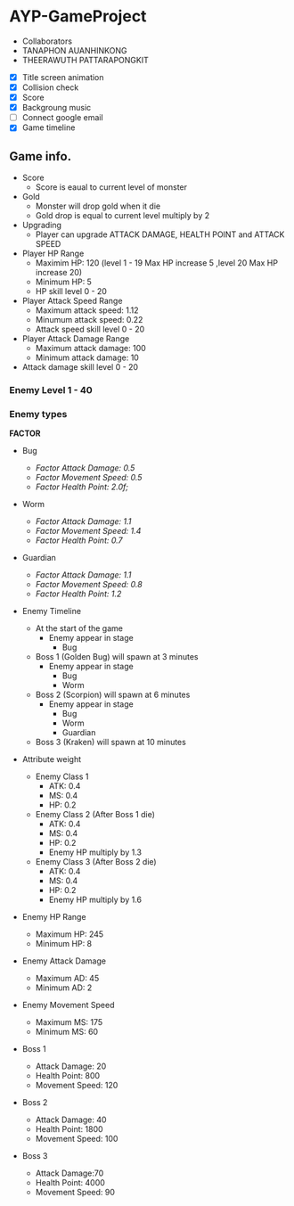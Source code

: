 # AYP-GameProject

* Collaborators
 * TANAPHON AUANHINKONG
 * THEERAWUTH PATTARAPONGKIT
 
- [x] Title screen animation
- [x] Collision check
- [x] Score
- [x] Backgroung music
- [ ] Connect google email
- [X] Game timeline

## Game info.
- Score
  - Score is eaual to current level of monster
- Gold
  - Monster will drop gold when it die
  - Gold drop is equal to current level multiply by 2
- Upgrading
  - Player can upgrade ATTACK DAMAGE, HEALTH POINT and ATTACK SPEED
- Player HP Range
  - Maximim HP: 120 (level 1 - 19 Max HP increase 5 ,level 20 Max HP increase 20)
  - Minimum HP: 5
  - HP skill level 0 - 20  
- Player Attack Speed Range
  - Maximum attack speed: 1.12
  - Minumum attack speed: 0.22
  - Attack speed skill level 0 - 20
- Player Attack Damage Range
  - Maximum attack damage: 100
  - Minimum attack damage: 10
- Attack damage skill level 0 - 20

### Enemy Level 1 - 40
### Enemy types
  __FACTOR__
  - Bug
    - *Factor Attack Damage: 0.5*
    - *Factor Movement Speed: 0.5*
    - *Factor Health Point: 2.0f;*
  - Worm
    - *Factor Attack Damage: 1.1*
    - *Factor Movement Speed: 1.4*
    - *Factor Health Point: 0.7*
  - Guardian
    - *Factor Attack Damage: 1.1*
    - *Factor Movement Speed: 0.8*
    - *Factor Health Point: 1.2*
    
- Enemy Timeline
  - At the start of the game
    - Enemy appear in stage
      - Bug
  - Boss 1 (Golden Bug) will spawn at 3 minutes
    - Enemy appear in stage
      - Bug
      - Worm
  - Boss 2 (Scorpion) will spawn at 6 minutes
    - Enemy appear in stage
      - Bug
      - Worm
      - Guardian
  - Boss 3 (Kraken) will spawn at 10 minutes
- Attribute weight
  - Enemy Class 1
    - ATK: 0.4
    - MS: 0.4
    - HP: 0.2
  - Enemy Class 2 (After Boss 1 die)
    - ATK: 0.4
    - MS: 0.4
    - HP: 0.2
    - Enemy HP multiply by 1.3
  - Enemy Class 3 (After Boss 2 die)
    - ATK: 0.4
    - MS: 0.4
    - HP: 0.2
    - Enemy HP multiply by 1.6
- Enemy HP Range
  - Maximum HP: 245
  - Minimum HP: 8
- Enemy Attack Damage
  - Maximum AD: 45
  - Minimum AD: 2
- Enemy Movement Speed
  - Maximum MS: 175
  - Minimum MS: 60
- Boss 1
  - Attack Damage: 20
  - Health Point: 800
  - Movement Speed: 120
- Boss 2
  - Attack Damage: 40
  - Health Point: 1800
  - Movement Speed: 100
- Boss 3
  - Attack Damage:70
  - Health Point: 4000
  - Movement Speed: 90

